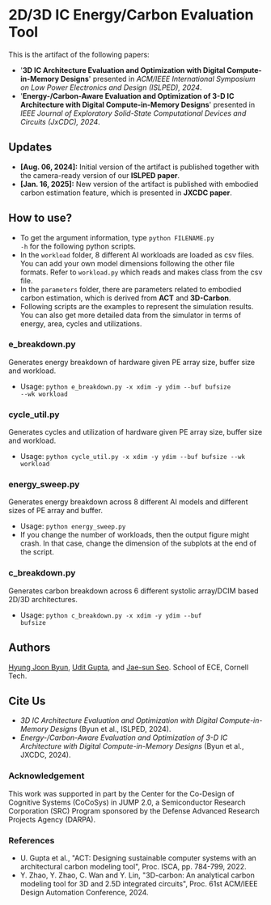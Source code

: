 # 2D/3D IC Energy/Carbon Evaluation Tool

This is the artifact of the following papers: 
- '**3D IC Architecture Evaluation and Optimization with Digital Compute-in-Memory Designs**' presented in *ACM/IEEE International Symposium on Low Power Electronics and Design (ISLPED), 2024*.
- '**Energy-/Carbon-Aware Evaluation and Optimization of 3-D IC Architecture with Digital Compute-in-Memory Designs**' presented in *IEEE Journal of Exploratory Solid-State Computational Devices and Circuits (JxCDC), 2024*.

## Updates

- **[Aug. 06, 2024]:** Initial version of the artifact is published together with the camera-ready version of our **ISLPED paper**.
- **[Jan. 16, 2025]:** New version of the artifact is published with embodied carbon estimation feature, which is presented in **JXCDC paper**.

## How to use?
- To get the argument information, type <code>python FILENAME.py -h</code> for the following python scripts.
- In the <code>workload</code> folder, 8 different AI workloads are loaded as csv files. You can add your own model dimensions following the other file formats. Refer to <code>workload.py</code> which reads and makes class from the csv file.
- In the <code>parameters</code> folder, there are parameters related to embodied carbon estimation, which is derived from **ACT** and **3D-Carbon**.
- Following scripts are the examples to represent the simulation results. You can also get more detailed data from the simulator in terms of energy, area, cycles and utilizations.
### e_breakdown.py
Generates energy breakdown of hardware given PE array size, buffer size and workload.
- Usage: <code>python e_breakdown.py -x xdim -y ydim --buf bufsize --wk workload</code>

### cycle_util.py
Generates cycles and utilization of hardware given PE array size, buffer size and workload.
- Usage: <code>python cycle_util.py -x xdim -y ydim --buf bufsize --wk workload</code>

### energy_sweep.py
Generates energy breakdown across 8 different AI models and different sizes of PE array and buffer.
- Usage: <code>python energy_sweep.py</code>
- If you change the number of workloads, then the output figure might crash. In that case, change the dimension of the subplots at the end of the script.

### c_breakdown.py
Generates carbon breakdown across 6 different systolic array/DCIM based 2D/3D architectures.
- Usage: <code>python c_breakdown.py -x xdim -y ydim --buf bufsize</code>


## Authors
[Hyung Joon Byun](https://sites.google.com/view/hjbyun), [Udit Gupta](https://ugupta.com/), and [Jae-sun Seo](https://seo.ece.cornell.edu/). School of ECE, Cornell Tech.

## Cite Us
- *3D IC Architecture Evaluation and Optimization with Digital Compute-in-Memory Designs* (Byun et al., ISLPED, 2024).
- *Energy-/Carbon-Aware Evaluation and Optimization of 3-D IC Architecture with Digital Compute-in-Memory Designs* (Byun et al., JXCDC, 2024).

### Acknowledgement
This work was supported in part by the Center for the Co-Design of Cognitive Systems (CoCoSys) in JUMP 2.0, a Semiconductor Research Corporation (SRC) Program sponsored by the Defense Advanced Research Projects Agency (DARPA).

### References
- U. Gupta et al., "ACT: Designing sustainable computer systems with an architectural carbon modeling tool", Proc. ISCA, pp. 784-799, 2022.
- Y. Zhao, Y. Zhao, C. Wan and Y. Lin, "3D-carbon: An analytical carbon modeling tool for 3D and 2.5D integrated circuits", Proc. 61st ACM/IEEE Design Automation Conference, 2024.
